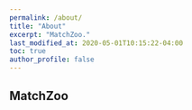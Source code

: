 ```yaml
---
permalink: /about/
title: "About"
excerpt: "MatchZoo."
last_modified_at: 2020-05-01T10:15:22-04:00
toc: true
author_profile: false
---
```


## MatchZoo
